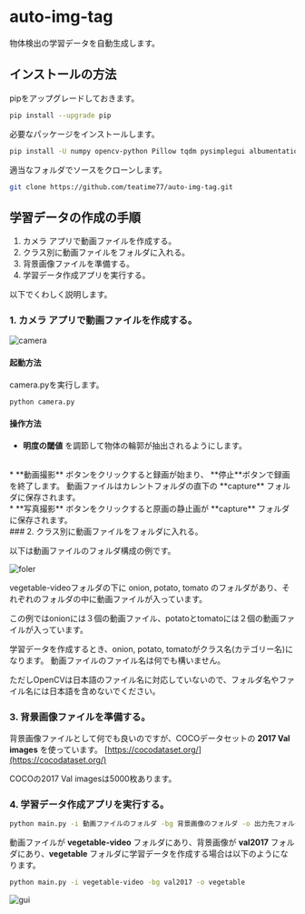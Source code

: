 # auto-img-tag

物体検出の学習データを自動生成します。


## インストールの方法

pipをアップグレードしておきます。
```bash
pip install --upgrade pip
```

必要なパッケージをインストールします。
```bash
pip install -U numpy opencv-python Pillow tqdm pysimplegui albumentations
```

適当なフォルダでソースをクローンします。
```bash
git clone https://github.com/teatime77/auto-img-tag.git
```


## 学習データの作成の手順

1. カメラ アプリで動画ファイルを作成する。
2. クラス別に動画ファイルをフォルダに入れる。
3. 背景画像ファイルを準備する。
4. 学習データ作成アプリを実行する。

以下でくわしく説明します。

### 1. カメラ アプリで動画ファイルを作成する。

![camera](https://user-images.githubusercontent.com/13596557/172041640-c332617a-13b4-49a9-9f56-aff9816372c3.jpg)

#### 起動方法
camera.pyを実行します。

```bash
python camera.py
```

#### 操作方法

* **明度の閾値** を調節して物体の輪郭が抽出されるようにします。
<br/>
* **動画撮影** ボタンをクリックすると録画が始まり、 **停止**ボタンで録画を終了します。
動画ファイルはカレントフォルダの直下の **capture** フォルダに保存されます。
<br/>
* **写真撮影** ボタンをクリックすると原画の静止画が **capture** フォルダに保存されます。
<br/>
### 2. クラス別に動画ファイルをフォルダに入れる。

以下は動画ファイルのフォルダ構成の例です。

![foler](https://uroa.jp/auto-img-tag/img/folder.png)

vegetable-videoフォルダの下に onion, potato, tomato のフォルダがあり、それぞれのフォルダの中に動画ファイルが入っています。

この例ではonionには３個の動画ファイル、potatoとtomatoには２個の動画ファイルが入っています。

学習データを作成するとき、onion, potato, tomatoがクラス名(カテゴリー名)になります。
動画ファイルのファイル名は何でも構いません。

ただしOpenCVは日本語のファイル名に対応していないので、フォルダ名やファイル名には日本語を含めないでください。

### 3. 背景画像ファイルを準備する。

背景画像ファイルとして何でも良いのですが、COCOデータセットの **2017 Val images** を使っています。
[https://cocodataset.org/](https://cocodataset.org/)

COCOの2017 Val imagesは5000枚あります。

### 4. 学習データ作成アプリを実行する。

```bash
python main.py -i 動画ファイルのフォルダ -bg 背景画像のフォルダ -o 出力先フォルダ
```

動画ファイルが **vegetable-video** フォルダにあり、背景画像が **val2017** フォルダにあり、**vegetable** フォルダに学習データを作成する場合は以下のようになります。

```bash
python main.py -i vegetable-video -bg val2017 -o vegetable
```






![gui](https://user-images.githubusercontent.com/13596557/172041725-233f1b25-42cf-4df8-af7c-96a65b3302f8.jpg)
